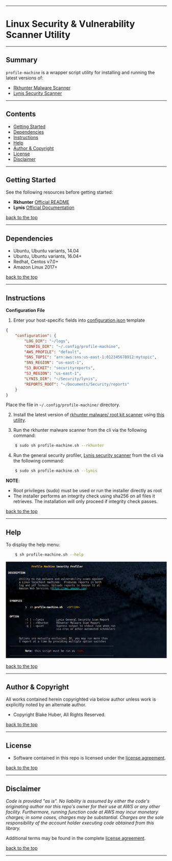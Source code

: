 <a name="top"></a>
* * *
# Linux Security & Vulnerability Scanner Utility
* * *
## Summary

`profile-machine` is a wrapper script utility for installing and running the latest versions of:

* [Rkhunter Malware Scanner](https://en.wikipedia.org/wiki/Rkhunter)
* [Lynis Security Scanner](https://github.com/CISOfy/lynis)

* * *

## Contents

* [Getting Started](#getting-started)
* [Dependencies](#dependencies)
* [Instructions](#instructions)
* [Help](#help)
* [Author & Copyright](#author-&-copyright)
* [License](#license)
* [Disclaimer](#disclaimer)


* * *

## Getting Started

See the following resources before getting started:

* **Rkhunter** [Official README](https://sourceforge.net/p/rkhunter/rkh_code/ci/master/tree/files/README)
* **Lynis** [Official Documentation](https://cisofy.com/documentation/lynis)

[back to the top](#top)

* * *

## Dependencies

* Ubuntu, Ubuntu variants, 14.04
* Ubuntu, Ubuntu variants, 16.04+
* Redhat, Centos v7.0+
* Amazon Linux 2017+

[back to the top](#top)

* * *

## Instructions

**Configuration File**  
1. Enter your host-specific fields into [configuration.json](./config/configuration.json) template

```json
{
    "configuration": {
        "LOG_DIR": "~/logs",
        "CONFIG_DIR": "~/.config/profile-machine",
        "AWS_PROFILE": "default",
        "SNS_TOPIC": "arn:aws:sns:us-east-1:012345678912:mytopic",
        "SNS_REGION": "us-east-1",
        "S3_BUCKET": "securityreports",
        "S3_REGION": "us-east-1",
        "LYNIS_DIR": "~/Security/lynis",
        "REPORTS_ROOT": "~/Documents/Security/reports"
    }
}
```

Place the file in `~/.config/profile-machine/` directory.

2. Install the latest version of [rkhunter malware/ root kit scanner](https://en.wikipedia.org/wiki/Rkhunter) using [this utility](https://github.com/fstab50/gensec/tree/develop/rkhunter).

3. Run the rkhunter malware scanner from the cli via the following command:

```bash
    $ sudo sh profile-machine.sh --rkhunter
```

4. Run the general security profiler,  [Lynis security scanner](https://github.com/CISOfy/lynis) from the cli via the following command:

```bash
    $ sudo sh profile-machine.sh --lynis
```

**NOTE**:
* Root privileges (sudo) must be used or run the installer directly as root
* The installer performs an integrity check using sha256 on all files it
retrieves.  The installation will only proceed if integrity check passes.

[back to the top](#top)

* * *

## Help

To display the help menu:

```bash
    $ sh profile-machine.sh --help
```

[![help](./assets/help-menu.png)]((https://rawgithub.com/fstab50/gensec/master/profile-machine/assets/help-menu.png))


[back to the top](#top)

* * *

## Author & Copyright

All works contained herein copyrighted via below author unless work is explicitly noted by an alternate author.

* Copyright Blake Huber, All Rights Reserved.

[back to the top](#top)

* * *

## License

* Software contained in this repo is licensed under the [license agreement](./LICENSE.md).

[back to the top](#top)

* * *

## Disclaimer

*Code is provided "as is". No liability is assumed by either the code's originating author nor this repo's owner for their use at AWS or any other facility. Furthermore, running function code at AWS may incur monetary charges; in some cases, charges may be substantial. Charges are the sole responsibility of the account holder executing code obtained from this library.*

Additional terms may be found in the complete [license agreement](./LICENSE.md).

[back to the top](#top)

* * *
